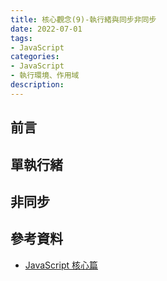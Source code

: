 ```yaml
---
title: 核心觀念(9)-執行緒與同步非同步
date: 2022-07-01
tags:
- JavaScript
categories:
- JavaScript
- 執行環境、作用域
description:
---
```


## 前言

## 單執行緒

## 非同步


## 參考資料
- [JavaScript 核心篇](https://www.hexschool.com/courses/js-core.html)